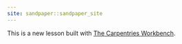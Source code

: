 ```yaml
---
site: sandpaper::sandpaper_site
---
```


This is a new lesson built with [The Carpentries Workbench][workbench].


[workbench]: https://carpentries.github.io/sandpaper-docs

